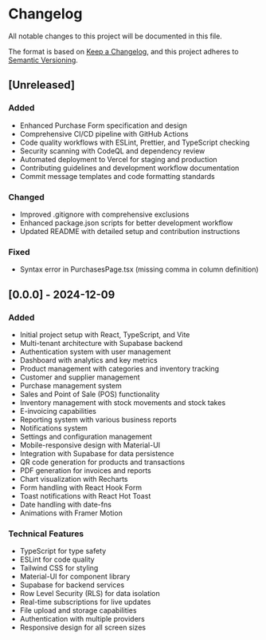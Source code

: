 # Changelog

All notable changes to this project will be documented in this file.

The format is based on [Keep a Changelog](https://keepachangelog.com/en/1.0.0/),
and this project adheres to [Semantic Versioning](https://semver.org/spec/v2.0.0.html).

## [Unreleased]

### Added
- Enhanced Purchase Form specification and design
- Comprehensive CI/CD pipeline with GitHub Actions
- Code quality workflows with ESLint, Prettier, and TypeScript checking
- Security scanning with CodeQL and dependency review
- Automated deployment to Vercel for staging and production
- Contributing guidelines and development workflow documentation
- Commit message templates and code formatting standards

### Changed
- Improved .gitignore with comprehensive exclusions
- Enhanced package.json scripts for better development workflow
- Updated README with detailed setup and contribution instructions

### Fixed
- Syntax error in PurchasesPage.tsx (missing comma in column definition)

## [0.0.0] - 2024-12-09

### Added
- Initial project setup with React, TypeScript, and Vite
- Multi-tenant architecture with Supabase backend
- Authentication system with user management
- Dashboard with analytics and key metrics
- Product management with categories and inventory tracking
- Customer and supplier management
- Purchase management system
- Sales and Point of Sale (POS) functionality
- Inventory management with stock movements and stock takes
- E-invoicing capabilities
- Reporting system with various business reports
- Notifications system
- Settings and configuration management
- Mobile-responsive design with Material-UI
- Integration with Supabase for data persistence
- QR code generation for products and transactions
- PDF generation for invoices and reports
- Chart visualization with Recharts
- Form handling with React Hook Form
- Toast notifications with React Hot Toast
- Date handling with date-fns
- Animations with Framer Motion

### Technical Features
- TypeScript for type safety
- ESLint for code quality
- Tailwind CSS for styling
- Material-UI for component library
- Supabase for backend services
- Row Level Security (RLS) for data isolation
- Real-time subscriptions for live updates
- File upload and storage capabilities
- Authentication with multiple providers
- Responsive design for all screen sizes
